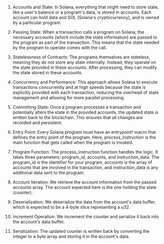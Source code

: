 1.	Accounts and State: In Solana, everything that might need to store state, like a user's balance or a program's data, is stored in accounts. Each account can hold data and SOL (Solana's cryptocurrency), and is owned by a particular program.
2.	Passing State: When a transaction calls a program on Solana, the necessary accounts (which include the state information) are passed to the program as part of the transaction. This means that the state needed by the program to operate comes with the call.
3.	Statelessness of Contracts: The programs themselves are stateless, meaning they do not store any state internally. Instead, they operate on the state provided in these accounts. After processing, they can modify the state stored in these accounts.
4.	Concurrency and Performance: This approach allows Solana to execute transactions concurrently and at high speeds because the state is explicitly provided with each transaction, reducing the overhead of state management and allowing for more parallel processing.
5.	Committing State: Once a program processes a transaction and potentially alters the state in the provided accounts, the updated state is written back to the blockchain. This ensures that all changes are recorded and persistent.


1.	Entry Point: Every Solana program must have an entrypoint! macro that defines the entry point of the program. Here, process_instruction is the main function that gets called when the program is invoked.
2.	Program Function: The process_instruction function handles the logic. It takes three parameters: program_id, accounts, and instruction_data. The program_id is the identifier for your program, accounts is the array of accounts that are involved in the transaction, and instruction_data is any additional data sent to the program.
3.	Account Iteration: We retrieve the account information from the passed accounts array. The account expected here is the one holding the state (counter).
4.	Deserialization: We deserialize the data from the account's data buffer, which is expected to be a 4-byte slice representing a u32.
5.	Increment Operation: We increment the counter and serialize it back into the account's data buffer.
6.	Serialization: The updated counter is written back by converting the integer to a byte array and storing it in the account's data.
